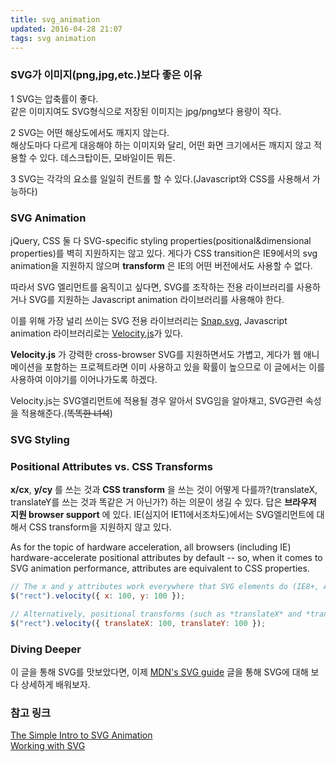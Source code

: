 ```yaml
---
title: svg_animation
updated: 2016-04-28 21:07
tags: svg animation
---
```


### SVG가 이미지(png,jpg,etc.)보다 좋은 이유 

1 SVG는 압축률이 좋다.    
같은 이미지여도 SVG형식으로 저장된 이미지는 jpg/png보다 용량이 작다. 

2 SVG는 어떤 해상도에서도 깨지지 않는다.    
해상도마다 다르게 대응해야 하는 이미지와 달리, 어떤 화면 크기에서든 깨지지 않고 적용할 수 있다. 데스크탑이든, 모바일이든 뭐든.

3 SVG는 각각의 요소를 일일히 컨트롤 할 수 있다.(Javascript와 CSS를 사용해서 가능하다)

### SVG Animation 
jQuery, CSS 둘 다 
SVG-specific styling properties(positional&dimensional properties)를 벽히 지원하지는 않고 있다. 게다가 CSS transition은 IE9에서의 svg animation을 지원하지 않으며 **transform** 은 IE의 어떤 버전에서도 사용할 수 없다.     

따라서 SVG 엘리먼트를 움직이고 싶다면, SVG를 조작하는 전용 라이브러리를 사용하거나 SVG를 지원하는 Javascript animation 라이브러리를 사용해야 한다.     

이를 위해 가장 널리 쓰이는 SVG 전용 라이브러리는 [Snap.svg](http://snapsvg.io/), Javascript animation 라이브러리로는 [Velocity.js](http://velocityjs.org/)가 있다. 

**Velocity.js** 가 강력한 cross-browser SVG를 지원하면서도 가볍고, 게다가 웹 애니메이션을 포함하는 프로젝트라면 이미 사용하고 있을 확률이 높으므로 이 글에서는 이를 사용하여 이야기를 이어나가도록 하겠다. 

Velocity.js는 SVG엘리먼트에 적용될 경우 알아서 SVG임을 알아채고, SVG관련 속성을 적용해준다.(~~똑똑한 녀석~~)

### SVG Styling



### Positional Attributes vs. CSS Transforms
**x/cx**, **y/cy** 를 쓰는 것과 **CSS transform** 을 쓰는 것이 어떻게 다를까?(translateX, translateY를 쓰는 것과 똑같은 거 아닌가?) 하는 의문이 생길 수 있다. 답은 **브라우저 지원 browser support** 에 있다. IE(심지어 IE11에서조차도)에서는 SVG엘리먼트에 대해서 CSS transform을 지원하지 않고 있다. 

 As for the topic of hardware acceleration, all browsers (including IE) hardware-accelerate positional attributes by default -- so, when it comes to SVG animation performance, attributes are equivalent to CSS properties.

 ```javascript
 // The x and y attributes work everywhere that SVG elements do (IE8+, Android 3+)
 $("rect").velocity({ x: 100, y: 100 });

 // Alternatively, positional transforms (such as *translateX* and *translateY*) work everywhere EXCEPT IE
 $("rect").velocity({ translateX: 100, translateY: 100 });
 ```

### Diving Deeper
이 글을 통해 SVG를 맛보았다면, 이제 [MDN's SVG guide](https://developer.mozilla.org/en-US/docs/Web/SVG/Tutorial) 글을 통해 SVG에 대해 보다 상세하게 배워보자. 

### 참고 링크
[The Simple Intro to SVG Animation](https://davidwalsh.name/svg-animation)    
[Working with SVG](http://www.sitepoint.com/designers-guide-working-with-svg/)

